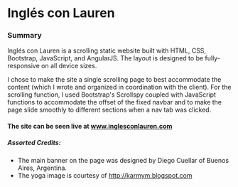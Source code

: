 # Inglés con Lauren
### Summary

Inglés con Lauren is a scrolling static website built with HTML, CSS, Bootstrap, JavaScript, and AngularJS.  The layout is designed to be fully-responsive on all device sizes.

I chose to make the site a single scrolling page to best accommodate the content (which I wrote and organized in coordination with the client). For the scrolling function, I used Bootstrap's Scrollspy coupled with JavaScript functions to accommodate the offset of the fixed navbar and to make the page slide smoothly to different sections when a nav tab was clicked.

#### The site can be seen live at www.inglesconlauren.com

##### Assorted Credits:
* The main banner on the page was designed by Diego Cuellar of Buenos Aires, Argentina.
* The yoga image is courtesy of http://karmym.blogspot.com
